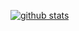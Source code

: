 [![github stats](https://github-readme-stats.vercel.app/api?username=anvouk&count_private=true&show_icons=true&theme=dark&include_all_commits=true&hide_rank=true)](https://github.com/anuraghazra/github-readme-stats)

